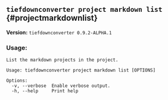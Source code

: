 ## `tiefdownconverter project markdown list` {#projectmarkdownlist}

**Version:** `tiefdownconverter 0.9.2-ALPHA.1`

### Usage:
```
List the markdown projects in the project.

Usage: tiefdownconverter project markdown list [OPTIONS]

Options:
  -v, --verbose  Enable verbose output.
  -h, --help     Print help
```

